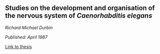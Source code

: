 ## Studies on the development and organisation of the nervous system of _Caenorhabditis elegans_
_Richard Michael Durbin_

_Published: April 1987_

[Link to thesis](https://www.wormatlas.org/Durbin/durbinthesis.pdf)
